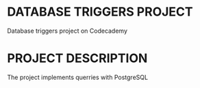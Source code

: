# DATABASE TRIGGERS PROJECT

 Database triggers project on Codecademy

# PROJECT DESCRIPTION 
The project implements querries with PostgreSQL

